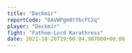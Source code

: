 ```yaml
---
title: "Deckmír"
reportCode: "6AVWPgm8tYbcFC2q"
player: "Deckmír"
fight: "Fathom-Lord Karathress"
date: 2021-10-20T19:00:04.987000+00:00
---
```

